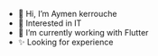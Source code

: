 - 👋 Hi, I’m Aymen kerrouche
- 👀 Interested in IT
- 🌱 I’m currently working with Flutter
- ✨ Looking for experience
